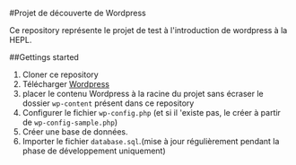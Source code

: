 #Projet de découverte de Wordpress

Ce repository représente le projet de test à l'introduction de wordpress à la HEPL.

##Gettings started

1. Cloner ce repository
2. Télécharger [ Wordpress ](https://wordpress.org/)
3. placer le contenu Wordpress à la racine du projet sans écraser le dossier `wp-content` présent dans ce repository
4. Configurer le fichier `wp-config.php` (et si il 'existe pas, le créer à partir de `wp-config-sample.php`)
5. Créer une base de données.
6. Importer le fichier `database.sql`.(mise à jour régulièrement pendant la phase de développement uniquement)